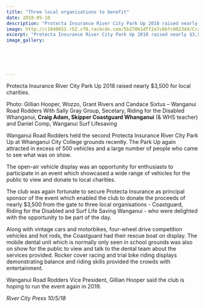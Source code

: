 ```yaml
---
title: "Three local organisations to benefit"
date: 2018-05-10
description: "Protecta Insurance River City Park Up 2018 raised nearly $3,500 for local charities, including Coastguard Whanganui..."
image: http://c1940652.r52.cf0.rackcdn.com/5b27061dff2a7c6bfc0023d4/Craig-Adam-WU-coastguard-RCP-14-may.gif
excerpt: "Protecta Insurance River City Park Up 2018 raised nearly $3,500 for local charities, including Coastguard Whanganui."
image_gallery:
    
    
    
    
    
---
```


<p>Protecta Insurance River City Park Up 2018 raised nearly $3,500 for local charities.</p>
<p><span>Photo: Gillian Hooper, Wozzo, Grant Rivers and Candace Sixtus &ndash; Wanganui Road Rodders With Sally Gray Group, Secetary, Riding for the Disabled Whanganui, <strong>Craig Adam, Skipper Coastguard Whanganui</strong>&nbsp;(&amp; WHS teacher) and Daniel Comp, Wanganui Surf Lifesaving</span></p>
<p>Wanganui Road Rodders held the second Protecta Insurance River City Park Up at Whanganui City College grounds recently. The Park Up again attracted in excess of 500 vehicles and a large number of people who came to see what was on show.</p>
<p>The open-air vehicle display was an opportunity for enthusiasts to participate in an event which showcased a wide range of vehicles for the public to view and&nbsp;<span class="text_exposed_show">donate to local charities.&nbsp;<br /></span></p>
<p><span class="text_exposed_show">The club was again fortunate to secure Protecta Insurance as principal sponsor of the event which enabled the club to donate the proceeds of nearly $3,500 from the gate to three local organisations - Coastguard, Riding for the Disabled and Surf Life Saving Wanganui - who were delighted with the opportunity to be part of the day.<br /></span></p>
<p><span class="text_exposed_show">Along with vintage cars and motorbikes, four-wheel drive competition vehicles and hot rods, the Coastguard had their rescue boat on display. The mobile dental unit which is normally only seen in school grounds was also on show for the public to view and talk to the dental team about the services provided. Rocker cover racing and trial bike riding displays demonstrating balance and riding skills provided the crowds with entertainment.<br /></span></p>
<p><span class="text_exposed_show">Wanganui Road Rodders Vice President, Gillian Hooper said the club is hoping to run the event again in 2019.</span></p>
<p><em><span class="text_exposed_show">River City Press 10/5/18</span></em></p>

